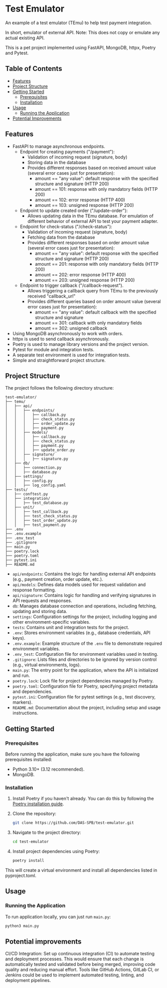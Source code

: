 # Test Emulator

An example of a test emulator (TEmu) to help test payment integration.

In short, emulator of external API.
Note: This does not copy or emulate any actual existing API.

This is a pet project implemented using FastAPI, MongoDB, httpx, Poetry and Pytest.
    
## Table of Contents

- [Features](#features)
- [Project Structure](#project-structure)
- [Getting Started](#getting-started)
    - [Prerequisites](#prerequisites)
    - [Installation](#installation)
- [Usage](#usage)
    - [Running the Application](#running-the-application)
- [Potential Improvements](#potential-improvements)

## Features

- FastAPI to manage asynchronous endpoints.
  - Endpoint for creating payments ("/payment"):
    - Validation of incoming request (signature, body)
    - Storing data in the database
    - Provides different responses based on received amount value (several error cases just for presentation):
      - amount == "any value": default response with the specified structure and signature (HTTP 200)
      - amount == 101: response with only mandatory fields (HTTP 200)
      - amount == 102: error response (HTTP 400) 
      - amount == 103: unsigned response (HTTP 200)
  - Endpoint to update created order ("/update-order"):
    - Allows updating data in the TEmu database. For emulation of different behavior of external API to test your payment adapter.
  - Endpoint for check-status ("/check-status"):
    - Validation of incoming request (signature, body)
    - Fetching data from the database
    - Provides different responses based on order amount value (several error cases just for presentation):
      - amount == "any value": default response with the specified structure and signature (HTTP 200)
      - amount == 201: response with only mandatory fields (HTTP 200)
      - amount == 202: error response (HTTP 400) 
      - amount == 203: unsigned response (HTTP 200)
  - Endpoint to trigger callback ("/callback-request").
    - Allows triggering a callback query from TEmu to the previously received "callback_url"
    - Provides different queries based on order amount value (several error cases just for presentation):
      - amount == "any value": default callback with the specified structure and signature
      - amount == 301: callback with only mandatory fields
      - amount == 302: unsigned callback
- Using MongoDB asynchronously to work with orders.
- httpx is used to send callback asynchronously.
- Poetry is used to manage library versions and the project version.
- Pytest for module and integration tests.
- A separate test environment is used for integration tests.
- Simple and straightforward project structure.

## Project Structure

The project follows the following directory structure:

```
test-emulator/
├── temu/
│   ├── api/
│   │   ├── endpoints/
│   │   │   ├── callback.py
│   │   │   ├── check_status.py
│   │   │   ├── order_update.py
│   │   │   ├── payment.py
│   │   ├── models/
│   │   │   ├── callback.py
│   │   │   ├── check_status.py
│   │   │   ├── payment.py
│   │   │   ├── update_order.py
│   │   ├── signature/
│   │   │   ├── signature.py
│   ├── db/
│   │   ├── connection.py
│   │   ├── database.py
│   ├── settings/
│   │   ├── config.py
│   │   ├── log_config.yaml
├── tests/
│   ├── conftest.py
│   ├── integration/
│   │   ├── test_database.py
│   ├── unit/
│   │   ├── test_callback.py
│   │   ├── test_check_status.py
│   │   ├── test_order_update.py
│   │   ├── test_payment.py
├── .env
├── .env.example
├── .env_test
├── .gitignore
├── main.py
├── poetry.lock
├── poetry.toml
├── pytest.ini
├── README.md
```

- `api/endpoints`: Contains the logic for handling external API endpoints (e.g., payment creation, order update, etc.).
- `api/models`: Defines data models used for request validation and response formatting.
- `api/signature`: Contains logic for handling and verifying signatures in API requests and responses.
- `db`: Manages database connection and operations, including fetching, updating and storing data.
- `settings`: Configuration settings for the project, including logging and other environment-specific variables.
- `tests`: Contains unit and integration tests for the project.
- `.env`: Stores environment variables (e.g., database credentials, API keys).
- `.env.example`: Example structure of the `.env` file to demonstrate required environment variables.
- `.env_test`: Configuration file for environment variables used in testing.
- `.gitignore`: Lists files and directories to be ignored by version control (e.g., virtual environments, logs).
- `main.py`: The entry point for the application, where the API is initialized and run.
- `poetry.lock`: Lock file for project dependencies managed by Poetry.
- `poetry.toml`: Configuration file for Poetry, specifying project metadata and dependencies.
- `pytest.ini`: Configuration file for pytest settings (e.g., test discovery, markers).
- `README.md`: Documentation about the project, including setup and usage instructions.

## Getting Started

### Prerequisites

Before running the application, make sure you have the following prerequisites installed:

- Python 3.10+ (3.12 recommended).
- MongoDB.

### Installation

1. Install Poetry if you haven't already. You can do this by following the [Poetry installation guide](https://python-poetry.org/docs/#installation).

2. Clone the repository:

   ```bash
   git clone https://github.com/DAS-SPB/test-emulator.git
   ```
   
3. Navigate to the project directory:

   ```bash
   cd test-emulator
   ```

4. Install project dependencies using Poetry:

   ```bash
   poetry install
   ```
This will create a virtual environment and install all dependencies listed in pyproject.toml.

## Usage

### Running the Application

To run application locally, you can just run `main.py`:

   ```bash
   python3 main.py
   ```

## Potential improvements

CI/CD Integration: Set up continuous integration (CI) to automate testing and deployment processes. 
This would ensure that each change is automatically tested and validated before being merged, improving code quality and reducing manual effort. 
Tools like GitHub Actions, GitLab CI, or Jenkins could be used to implement automated testing, linting, and deployment pipelines.
